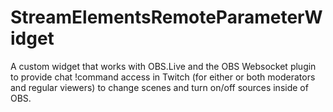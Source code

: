 # StreamElementsRemoteParameterWidget
A custom widget that works with OBS.Live and the OBS Websocket plugin to provide chat !command access in Twitch (for either or both moderators and regular viewers) to change scenes and turn on/off sources inside of OBS.
